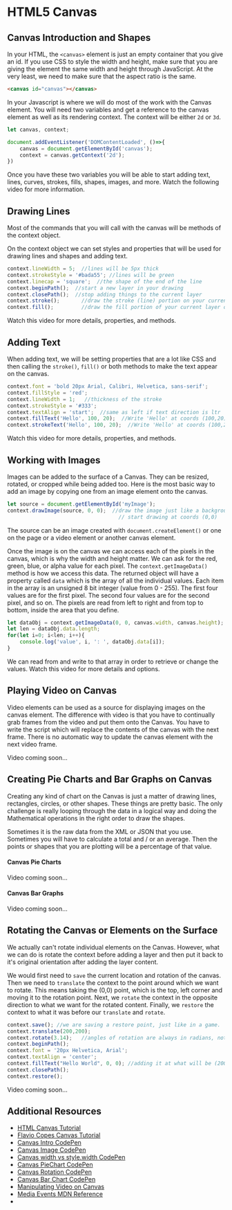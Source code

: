 # HTML5 Canvas

## Canvas Introduction and Shapes

In your HTML, the `<canvas>` element is just an empty container that you give an id. If you use CSS to style the width and height, make sure that you are giving the element the same width and height through JavaScript. At the very least, we need to make sure that the aspect ratio is the same.

```html
<canvas id="canvas"></canvas>
```

In your Javascript is where we will do most of the work with the Canvas element. You will need two variables and get a reference to the canvas element as well as its rendering context. The context will be either `2d` or `3d`.

```js
let canvas, context;

document.addEventListener('DOMContentLoaded', ()=>{
    canvas = document.getElementById('canvas');
    context = canvas.getContext('2d');
})
```

Once you have these two variables you will be able to start adding text, lines, curves, strokes, fills, shapes, images, and more. Watch the following video for more information.

<YouTube
    title="Canvas Intro and Shapes"
    url="https://www.youtube.com/embed/uh1Sgj2Gt70"
/>


## Drawing Lines

Most of the commands that you will call with the canvas will be methods of the context object.

On the context object we can set styles and properties that will be used for drawing lines and shapes and adding text.

```js
context.lineWidth = 5;  //lines will be 5px thick
context.strokeStyle = '#bada55'; //lines will be green
context.linecap = 'square';  //the shape of the end of the line
context.beginPath();  //start a new layer in your drawing
context.closePath();  //stop adding things to the current layer
context.stroke();       //draw the stroke (line) portion on your current layer
context.fill();         //draw the fill portion of your current layer on the canvas.
```

Watch this video for more details, properties, and methods.

<YouTube
    title="Canvas Intro and Shapes"
    url="https://www.youtube.com/embed/-Guz9o-GiB0"
/>


## Adding Text

When adding text, we will be setting properties that are a lot like CSS and then calling the `stroke()`, `fill()` or both methods to make the text appear on the canvas.

```js
context.font = 'bold 20px Arial, Calibri, Helvetica, sans-serif';
context.fillStyle = 'red';
context.lineWidth = 1;   //thickness of the stroke
context.strokeStyle = '#333';
context.textAlign = 'start';  //same as left if text direction is ltr
context.fillText('Hello', 100, 20);  //Write 'Hello' at coords (100,20) 
context.strokeText('Hello', 100, 20);  //Write 'Hello' at coords (100,20) 
```

Watch this video for more details, properties, and methods.

<YouTube
    title="Canvas Intro and Shapes"
    url="https://www.youtube.com/embed/qMPifeAMo7k"
/>


## Working with Images

Images can be added to the surface of a Canvas. They can be resized, rotated, or cropped while being added too. Here is the most basic way to add an image by copying one from an image element onto the canvas.

```js
let source = document.getElementById('myImage');
context.drawImage(source, 0, 0);  //draw the image just like a background image on the Canvas
                                    // start drawing at coords (0,0)
```

The source can be an image created with `document.createElement()` or one on the page or a video element or another canvas element.

Once the image is on the canvas we can access each of the pixels in the canvas, which is why the width and height matter. We can ask for the red, green, blue, or alpha value for each pixel. The `context.getImageData()` method is how we access this data. The returned object will have a property called `data` which is the array of all the individual values. Each item in the array is an unsigned 8 bit integer (value from 0 - 255). The first four values are for the first pixel. The second four values are for the second pixel, and so on. The pixels are read from left to right and from top to bottom, inside the area that you define.

```js
let dataObj = context.getImageData(0, 0, canvas.width, canvas.height);
let len = dataObj.data.length;
for(let i=0; i<len; i++){
    console.log('value', i, ': ', dataObj.data[i]);
}
```

We can read from and write to that array in order to retrieve or change the values.
Watch this video for more details and options.

<YouTube
    title="Canvas Intro and Shapes"
    url="https://www.youtube.com/embed/HjxrSMgQLQU"
/>

## Playing Video on Canvas

Video elements can be used as a source for displaying images on the canvas element. The difference with video is that you have to continually grab frames from the video and put them onto the Canvas. You have to write the script which will replace the contents of the canvas with the next frame. There is no automatic way to update the canvas element with the next video frame.

Video coming soon...

<YouTube
    title="Canvas Video Playback"
    url="https://www.youtube.com/embed/"
/>

## Creating Pie Charts and Bar Graphs on Canvas

Creating any kind of chart on the Canvas is just a matter of drawing lines, rectangles, circles, or other shapes. These things are pretty basic. The only challenge is really looping through the data in a logical way and doing the Mathematical operations in the right order to draw the shapes.

Sometimes it is the raw data from the XML or JSON that you use. Sometimes you will have to calculate a total and / or an average. Then the points or shapes that you are plotting will be a percentage of that value.

#### Canvas Pie Charts

Video coming soon...

<YouTube
    title="Canvas Pie Charts"
    url="https://www.youtube.com/embed/ihe5yeEAeHg"
/>


#### Canvas Bar Graphs

Video coming soon...

<YouTube
    title="Canvas Bar Graphs"
    url="https://www.youtube.com/embed/"
/>

## Rotating the Canvas or Elements on the Surface

We actually can't rotate individual elements on the Canvas. However, what we can do is rotate the context before adding a layer and then put it back to it's original orientation after adding the layer content.

We would first need to `save` the current location and rotation of the canvas. Then we need to `translate` the context to the point around which we want to rotate. This means taking the (0,0) point, which is the top, left corner and moving it to the rotation point. Next, we `rotate` the context in the opposite direction to what we want for the rotated content. Finally, we `restore` the context to what it was before our `translate` and `rotate`.

```js
context.save(); //we are saving a restore point, just like in a game.
context.translate(200,200);
context.rotate(3.14);   //angles of rotation are always in radians, not degrees
context.beginPath();
context.font = '20px Helvetica, Arial';
context.textAlign = 'center';
context.fillText("Hello World", 0, 0); //adding it at what will be (200,200)
context.closePath();
context.restore();
```

Video coming soon...

<YouTube
    title="Canvas Rotation"
    url="https://www.youtube.com/embed/"
/>

## Additional Resources

- [HTML Canvas Tutorial](https://www.html5canvastutorials.com/tutorials/html5-canvas-element/)
- [Flavio Copes Canvas Tutorial](https://flaviocopes.com/canvas/)
- [Canvas Intro CodePen](https://codepen.io/mad-d/pen/oZxVNv)
- [Canvas Image CodePen](https://codepen.io/mad-d/pen/YPNoKN)
- [Canvas width vs style.width CodePen](https://codepen.io/mad-d/pen/yMNrXX)
- [Canvas PieChart CodePen](https://codepen.io/mad-d/pen/PwpjoJ)
- [Canvas Rotation CodePen](https://codepen.io/mad-d/pen/EPEZpw)
- [Canvas Bar Chart CodePen](https://codepen.io/mad-d/pen/JoEPOo)
- [Manipulating Video on Canvas](https://developer.mozilla.org/en-US/docs/Web/API/Canvas_API/Manipulating_video_using_canvas)
- [Media Events MDN Reference](https://developer.mozilla.org/en-US/docs/Web/Events#Media_events)
- 